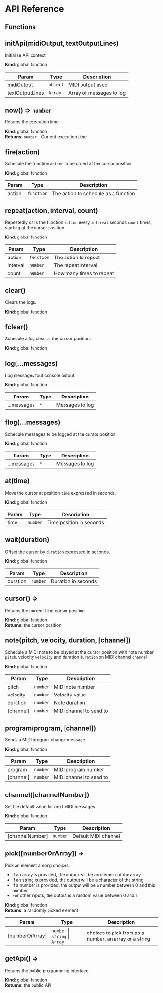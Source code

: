 # API Reference
## Functions

<dl>
<dt><a href="#initApi">initApi(midiOutput, textOutputLines)</a></dt>
<dd><p>Initialise API context</p>
</dd>
<dt><a href="#now">now()</a> ⇒ <code>number</code></dt>
<dd><p>Returns the execution time</p>
</dd>
<dt><a href="#fire">fire(action)</a></dt>
<dd><p>Schedule the function <code>action</code> to be called at the cursor position.</p>
</dd>
<dt><a href="#repeat">repeat(action, interval, count)</a></dt>
<dd><p>Repeatedly calls the function <code>action</code> every <code>interval</code> seconds <code>count</code> times, starting at the cursor position.</p>
</dd>
<dt><a href="#clear">clear()</a></dt>
<dd><p>Clears the logs.</p>
</dd>
<dt><a href="#fclear">fclear()</a></dt>
<dd><p>Schedule a log clear at the cursor position.</p>
</dd>
<dt><a href="#log">log(...messages)</a></dt>
<dd><p>Log messages tout console output.</p>
</dd>
<dt><a href="#flog">flog(...messages)</a></dt>
<dd><p>Schedule messages to be logged at the cursor position.</p>
</dd>
<dt><a href="#at">at(time)</a></dt>
<dd><p>Move the cursor at position <code>time</code> expressed in seconds.</p>
</dd>
<dt><a href="#wait">wait(duration)</a></dt>
<dd><p>Offset the cursor by <code>duration</code> expressed in seconds.</p>
</dd>
<dt><a href="#cursor">cursor()</a> ⇒</dt>
<dd><p>Returns the current time cursor position</p>
</dd>
<dt><a href="#note">note(pitch, velocity, duration, [channel])</a></dt>
<dd><p>Schedule a MIDI note to be played at the cursor position
with note number <code>pitch</code>, velocity <code>velocity</code> and duration <code>duration</code> on MIDI channel <code>channel</code>.</p>
</dd>
<dt><a href="#program">program(program, [channel])</a></dt>
<dd><p>Sends a MIDI program change message.</p>
</dd>
<dt><a href="#channel">channel([channelNumber])</a></dt>
<dd><p>Set the default value for next MIDI messages</p>
</dd>
<dt><a href="#pick">pick([numberOrArray])</a> ⇒</dt>
<dd><p>Pick an element among choices.</p>
<ul>
<li>If an array is provided, the output will be an element of the array</li>
<li>If an string is provided, the output will be a character of the string</li>
<li>If a number is provided, the output will be a number between 0 and this number</li>
<li>For other inputs, the output is a random value between 0 and 1</li>
</ul>
</dd>
<dt><a href="#getApi">getApi()</a> ⇒</dt>
<dd><p>Returns the public programming interface.</p>
</dd>
</dl>

<a name="initApi"></a>

## initApi(midiOutput, textOutputLines)
Initialise API context

**Kind**: global function  

| Param | Type | Description |
| --- | --- | --- |
| midiOutput | <code>object</code> | MIDI output used |
| textOutputLines | <code>Array</code> | Array of messages to log |

<a name="now"></a>

## now() ⇒ <code>number</code>
Returns the execution time

**Kind**: global function  
**Returns**: <code>number</code> - Current execution time  
<a name="fire"></a>

## fire(action)
Schedule the function `action` to be called at the cursor position.

**Kind**: global function  

| Param | Type | Description |
| --- | --- | --- |
| action | <code>function</code> | The action to schedule as a function |

<a name="repeat"></a>

## repeat(action, interval, count)
Repeatedly calls the function `action` every `interval` seconds `count` times, starting at the cursor position.

**Kind**: global function  

| Param | Type | Description |
| --- | --- | --- |
| action | <code>function</code> | The action to repeat |
| interval | <code>number</code> | The repeat interval |
| count | <code>number</code> | How many times to repeat |

<a name="clear"></a>

## clear()
Clears the logs.

**Kind**: global function  
<a name="fclear"></a>

## fclear()
Schedule a log clear at the cursor position.

**Kind**: global function  
<a name="log"></a>

## log(...messages)
Log messages tout console output.

**Kind**: global function  

| Param | Type | Description |
| --- | --- | --- |
| ...messages | <code>\*</code> | Messages to log |

<a name="flog"></a>

## flog(...messages)
Schedule messages to be logged at the cursor position.

**Kind**: global function  

| Param | Type | Description |
| --- | --- | --- |
| ...messages | <code>\*</code> | Messages to log |

<a name="at"></a>

## at(time)
Move the cursor at position `time` expressed in seconds.

**Kind**: global function  

| Param | Type | Description |
| --- | --- | --- |
| time | <code>number</code> | Time position in seconds |

<a name="wait"></a>

## wait(duration)
Offset the cursor by `duration` expressed in seconds.

**Kind**: global function  

| Param | Type | Description |
| --- | --- | --- |
| duration | <code>number</code> | Duration in seconds |

<a name="cursor"></a>

## cursor() ⇒
Returns the current time cursor position

**Kind**: global function  
**Returns**: the cursor position  
<a name="note"></a>

## note(pitch, velocity, duration, [channel])
Schedule a MIDI note to be played at the cursor position
with note number `pitch`, velocity `velocity` and duration `duration` on MIDI channel `channel`.

**Kind**: global function  

| Param | Type | Description |
| --- | --- | --- |
| pitch | <code>number</code> | MIDI note number |
| velocity | <code>number</code> | Velocity value |
| duration | <code>number</code> | Note duration |
| [channel] | <code>number</code> | MIDI channel to send to |

<a name="program"></a>

## program(program, [channel])
Sends a MIDI program change message.

**Kind**: global function  

| Param | Type | Description |
| --- | --- | --- |
| program | <code>number</code> | MIDI program number |
| [channel] | <code>number</code> | MIDI channel to send to |

<a name="channel"></a>

## channel([channelNumber])
Set the default value for next MIDI messages

**Kind**: global function  

| Param | Type | Description |
| --- | --- | --- |
| [channelNumber] | <code>number</code> | Default MIDI channel |

<a name="pick"></a>

## pick([numberOrArray]) ⇒
Pick an element among choices.
- If an array is provided, the output will be an element of the array
- If an string is provided, the output will be a character of the string
- If a number is provided, the output will be a number between 0 and this number
- For other inputs, the output is a random value between 0 and 1

**Kind**: global function  
**Returns**: a randomly picked element  

| Param | Type | Description |
| --- | --- | --- |
| [numberOrArray] | <code>number</code> \| <code>string</code> \| <code>Array</code> | choices to pick from as a number, an array or a string |

<a name="getApi"></a>

## getApi() ⇒
Returns the public programming interface.

**Kind**: global function  
**Returns**: the public API  

<style>dl { display: none; }</style>